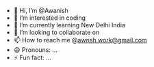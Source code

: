 - 👋 Hi, I’m @Awanish
- 👀 I’m interested in coding
- 🌱 I’m currently learning New Delhi India
- 💞️ I’m looking to collaborate on 
- 📫 How to reach me @awnsh.work@gmail.com
- 😄 Pronouns: ...
- ⚡ Fun fact: ...

<!---
AwiPriyank/AwiPriyank is a ✨ special ✨ repository because its `README.md` (this file) appears on your GitHub profile.
You can click the Preview link to take a look at your changes.
--->
